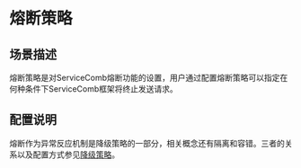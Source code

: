 # 熔断策略

## 场景描述

熔断策略是对ServiceComb熔断功能的设置，用户通过配置熔断策略可以指定在何种条件下ServiceComb框架将终止发送请求。

## 配置说明

熔断作为异常反应机制是降级策略的一部分，相关概念还有隔离和容错。三者的关系以及配置方式参见[降级策略](/build-provider/configuration/downgrade-strategy.md)。